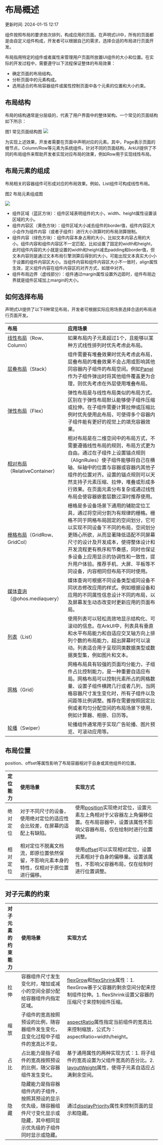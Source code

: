 # 布局概述

更新时间: 2024-01-15 12:17

组件按照布局的要求依次排列，构成应用的页面。在声明式UI中，所有的页面都是由自定义组件构成，开发者可以根据自己的需求，选择合适的布局进行页面开发。

布局指用特定的组件或者属性来管理用户页面所放置UI组件的大小和位置。在实际的开发过程中，需要遵守以下流程保证整体的布局效果：

* 确定页面的布局结构。
* 分析页面中的元素构成。
* 选用适合的布局容器组件或属性控制页面中各个元素的位置和大小约束。

## 布局结构

布局的结构通常是分层级的，代表了用户界面中的整体架构。一个常见的页面结构如下所示：

图1 常见页面结构图
![](https://alliance-communityfile-drcn.dbankcdn.com/FileServer/getFile/cmtyPub/011/111/111/0000000000011111111.20231204103816.48715349484013210532094168148068:50001231000000:2800:C606FA6FEA2FE4B4192AE39FAA6140B6882A44E25F117B593A499C923E540562.png?needInitFileName=true?needInitFileName=true?needInitFileName=true?needInitFileName=true)

为实现上述效果，开发者需要在页面中声明对应的元素。其中，Page表示页面的根节点，Column/Row等元素为系统组件。针对不同的页面结构，ArkUI提供了不同的布局组件来帮助开发者实现对应布局的效果，例如Row用于实现线性布局。

## 布局元素的组成

布局相关的容器组件可形成对应的布局效果。例如，List组件可构成线性布局。

图2 布局元素组成图

![](https://alliance-communityfile-drcn.dbankcdn.com/FileServer/getFile/cmtyPub/011/111/111/0000000000011111111.20231204103816.24200095737901364536591001243773:50001231000000:2800:5FD7BAAFB684932B448182A93FB7F4CBC39E23335E58FBBAC44D74736764ABE7.png?needInitFileName=true?needInitFileName=true?needInitFileName=true?needInitFileName=true)

* 组件区域（蓝区方块）：组件区域表明组件的大小，width、height属性设置该区域的大小。
* 组件内容区（黄色方块）：组件区域大小减去组件的border值，组件内容区大小会作为组件内容（或者子组件）进行大小测算时的布局测算限制。
* 组件内容（绿色方块）：组件内容本身占用的大小，比如文本内容占用的大小。组件内容和组件内容区不一定匹配，比如设置了固定的width和height，此时组件内容的大小就是设置的width和height减去padding和border值，但文本内容则是通过文本布局引擎测算后得到的大小，可能出现文本真实大小小于设置的组件内容区大小。当组件内容和组件内容区大小不一致时，align属性生效，定义组件内容在组件内容区的对齐方式，如居中对齐。
* 组件布局边界（虚线部分）：组件通过margin属性设置外边距时，组件布局边界就是组件区域加上margin的大小。

## 如何选择布局

声明式UI提供了以下8种常见布局，开发者可根据实际应用场景选择合适的布局进行页面开发。

| 布局                                                                                                                                                           | 应用场景                                                                                                                                                                                                                                                                                                                                                             |
| :------------------------------------------------------------------------------------------------------------------------------------------------------------- | :------------------------------------------------------------------------------------------------------------------------------------------------------------------------------------------------------------------------------------------------------------------------------------------------------------------------------------------------------------------- |
| [线性布局](https://developer.harmonyos.com/cn/docs/documentation/doc-guides-V3/arkts-layout-development-linear-0000001504125349-V3)（Row、Column）                | 如果布局内子元素超过1个，且能够以某种方式线性排列时优先考虑此布局。                                                                                                                                                                                                                                                                                                  |
| [层叠布局](https://developer.harmonyos.com/cn/docs/documentation/doc-guides-V3/arkts-layout-development-stack-layout-0000001454605342-V3)（Stack）                | 组件需要有堆叠效果时优先考虑此布局，层叠布局的堆叠效果不会占用或影响其他同容器内子组件的布局空间。例如[Panel](https://developer.harmonyos.com/cn/docs/documentation/doc-references-V3/ts-container-panel-0000001427744836-V3)作为子组件弹出时将其他组件覆盖更为合理，则优先考虑在外层使用堆叠布局。                                                                     |
| [弹性布局](https://developer.harmonyos.com/cn/docs/documentation/doc-guides-V3/arkts-layout-development-flex-layout-0000001504525013-V3)（Flex）                  | 弹性布局是与线性布局类似的布局方式。区别在于弹性布局默认能够使子组件压缩或拉伸。在子组件需要计算拉伸或压缩比例时优先使用此布局，可使得多个容器内子组件能有更好的视觉上的填充容器效果。                                                                                                                                                                               |
| [相对布局](https://developer.harmonyos.com/cn/docs/documentation/doc-guides-V3/arkts-layout-development-relative-layout-0000001455042516-V3)（RelativeContainer） | 相对布局是在二维空间中的布局方式，不需要遵循线性布局的规则，布局方式更为自由。通过在子组件上设置锚点规则（AlignRules）使子组件能够将自己在横轴、纵轴中的位置与容器或容器内其他子组件的位置对齐。设置的锚点规则可以天然支持子元素压缩、拉伸，堆叠或形成多行效果。在页面元素分布复杂或通过线性布局会使容器嵌套层数过深时推荐使用。                                     |
| [栅格布局](https://developer.harmonyos.com/cn/docs/documentation/doc-guides-V3/arkts-layout-development-grid-layout-0000001454765270-V3)（GridRow、GridCol）      | 栅格是多设备场景下通用的辅助定位工具，通过将空间分割为有规律的栅格。栅格不同于网格布局固定的空间划分，它可以实现不同设备下不同的布局，空间划分更随心所欲，从而显著降低适配不同屏幕尺寸的设计及开发成本，使得整体设计和开发流程更有秩序和节奏感，同时也保证多设备上应用显示的协调性和一致性，提升用户体验。推荐手机、大屏、平板等不同设备，内容相同但布局不同时使用。 |
| [媒体查询](https://developer.harmonyos.com/cn/docs/documentation/doc-guides-V3/arkts-layout-development-media-query-0000001454445606-V3)（@ohos.mediaquery）      | 媒体查询可根据不同设备类型或同设备不同状态修改应用的样式。例如根据设备和应用的不同属性信息设计不同的布局，以及屏幕发生动态改变时更新应用的页面布局。                                                                                                                                                                                                                 |
| [列表](https://developer.harmonyos.com/cn/docs/documentation/doc-guides-V3/arkts-layout-development-create-list-0000001451074018-V3)（List）                      | 使用列表可以轻松高效地显示结构化、可滚动的信息。在ArkUI中，列表具有垂直和水平布局能力和自适应交叉轴方向上排列个数的布局能力，超出屏幕时可以滚动。列表适合用于呈现同类数据类型或数据类型集，例如图片和文本。                                                                                                                                                          |
| [网格](https://developer.harmonyos.com/cn/docs/documentation/doc-guides-V3/arkts-layout-development-create-grid-0000001504486057-V3)（Grid）                      | 网格布局具有较强的页面均分能力，子组件占比控制能力，是一种重要自适应布局。网格布局可以控制元素所占的网格数量、设置子组件横跨几行或者几列，当网格容器尺寸发生变化时，所有子组件以及间距等比例调整。推荐在需要按照固定比例或者均匀分配空间的布局场景下使用，例如计算器、相册、日历等。                                                                                 |
| [轮播](https://developer.harmonyos.com/cn/docs/documentation/doc-guides-V3/arkts-layout-development-create-looping-0000001454931830-V3)（Swiper）                 | 轮播组件通常用于实现广告轮播、图片预览、可滚动应用等。                                                                                                                                                                                                                                                                                                               |

## 布局位置

position、offset等属性影响了布局容器相对于自身或其他组件的位置。

| 定位能力 | 使用场景                                                                               | 实现方式                                                                                                                                                                                                                                                            |
| :------- | :------------------------------------------------------------------------------------- | :------------------------------------------------------------------------------------------------------------------------------------------------------------------------------------------------------------------------------------------------------------------ |
| 绝对定位 | 对于不同尺寸的设备，使用绝对定位的适应性会比较差，在屏幕的适配上有缺陷。               | 使用[position](https://developer.harmonyos.com/cn/docs/documentation/doc-references-V3/ts-universal-attributes-location-0000001427584824-V3)实现绝对定位，设置元素左上角相对于父容器左上角偏移位置。在布局容器中，设置该属性不影响父容器布局，仅在绘制时进行位置调整。 |
| 相对定位 | 相对定位不脱离文档流，即原位置依然保留，不影响元素本身的特性，仅相对于原位置进行偏移。 | 使用[offset](https://developer.harmonyos.com/cn/docs/documentation/doc-references-V3/ts-universal-attributes-location-0000001427584824-V3)可以实现相对定位，设置元素相对于自身的偏移量。设置该属性，不影响父容器布局，仅在绘制时进行位置调整。                         |

## 对子元素的约束

| 对子元素的约束能力 | 使用场景                                                                                                                         | 实现方式                                                                                                                                                                                                                                                                                                                                                                                       |
| :------------------- | :--------------------------------------------------------------------------------------------------------------------------------- | :----------------------------------------------------------------------------------------------------------------------------------------------------------------------------------------------------------------------------------------------------------------------------------------------------------------------------------------------------------------------------------------------- |
| 拉伸               | 容器组件尺寸发生变化时，增加或减小的空间全部分配给容器组件内指定区域。                                                           | [flexGrow](https://developer.harmonyos.com/cn/docs/documentation/doc-references-V3/ts-universal-attributes-flex-layout-0000001478181377-V3)和[flexShrink](https://developer.harmonyos.com/cn/docs/documentation/doc-references-V3/ts-universal-attributes-flex-layout-0000001478181377-V3)属性：1. flexGrow基于父容器的剩余空间分配来控制组件拉伸。1. flexShrink设置父容器的压缩尺寸来控制组件压缩。 |
| 缩放               | 子组件的宽高按照预设的比例，随容器组件发生变化，且变化过程中子组件的宽高比不变。                                                 | [aspectRatio](https://developer.harmonyos.com/cn/docs/documentation/doc-references-V3/ts-universal-attributes-layout-constraints-0000001427744784-V3)属性指定当前组件的宽高比来控制缩放，公式为：aspectRatio=width/height。                                                                                                                                                                       |
| 占比               | 占比能力是指子组件的宽高按照预设的比例，随父容器组件发生变化。                                                                   | 基于通用属性的两种实现方式：1. 将子组件的宽高设置为父组件宽高的百分比。2. [layoutWeight](https://developer.harmonyos.com/cn/docs/documentation/doc-references-V3/ts-universal-attributes-size-0000001428061700-V3)属性，使得子元素自适应占满剩余空间。                                                                                                                                            |
| 隐藏               | 隐藏能力是指容器组件内的子组件，按照其预设的显示优先级，随容器组件尺寸变化显示或隐藏，其中相同显示优先级的子组件同时显示或隐藏。 | 通过[displayPriority](https://developer.harmonyos.com/cn/docs/documentation/doc-references-V3/ts-universal-attributes-layout-constraints-0000001427744784-V3)属性来控制页面的显示和隐藏。                                                                                                                                                                                                         |


